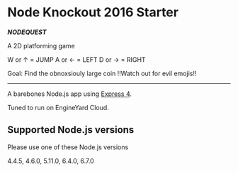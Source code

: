 ﻿# Node Knockout 2016 Starter

*****NODEQUEST*****

A 2D platforming game

 W or ↑ = JUMP
 A or ← = LEFT
 D or → = RIGHT

 Goal: Find the obnoxsiouly large coin
 !!Watch out for evil emojis!!

********************

A barebones Node.js app using [Express 4](http://expressjs.com/).

Tuned to run on EngineYard Cloud.

## Supported Node.js versions

Please use one of these Node.js versions

4.4.5, 4.6.0, 5.11.0, 6.4.0, 6.7.0

